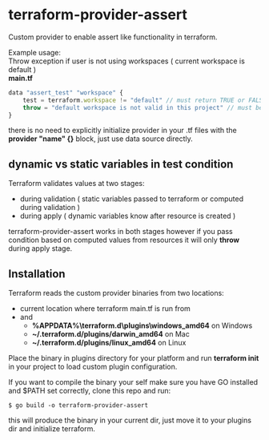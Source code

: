 # terraform-provider-assert

Custom provider to enable assert like functionality in terraform.  

Example usage:  
Throw exception if user is not using workspaces ( current workspace is default )  
**main.tf**
```javascript
data "assert_test" "workspace" {
    test = terraform.workspace != "default" // must return TRUE or FALSE
    throw = "default workspace is not valid in this project" // must be of type string
}
```
there is no need to explicitly initialize provider in your .tf files with the **provider "name" {}** block, just use data source directly.

## dynamic vs static variables in test condition
Terraform validates values at two stages:  
* during validation ( static variables passed to terraform or computed during validation )
* during apply ( dynamic variables know after resource is created )

terraform-provider-assert works in both stages however if you pass condition based on computed values from resources it will only **throw** during apply stage.

## Installation
Terraform reads the custom provider binaries from two locations:
* current location where terraform main.tf is run from 
* and 
  * **%APPDATA%\terraform.d\plugins\windows_amd64** on Windows  
  * **~/.terraform.d/plugins/darwin_amd64** on Mac  
  * **~/.terraform.d/plugins/linux_amd64** on Linux  

Place the binary in plugins directory for your platform and run **terraform init** in your project to load custom plugin configuration.

If you want to compile the binary your self make sure you have GO installed and $PATH set correctly, clone this repo and run:
```
$ go build -o terraform-provider-assert
```
this will produce the binary in your current dir, just move it to your plugins dir and initialize terraform.